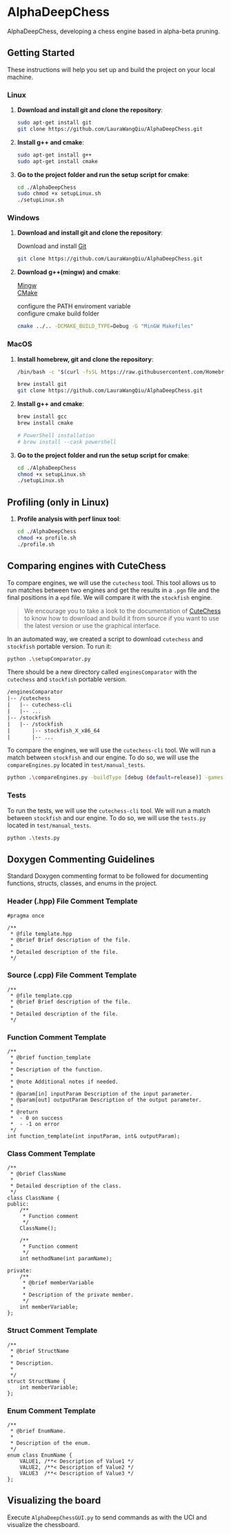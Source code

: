 # AlphaDeepChess

AlphaDeepChess, developing a chess engine based in alpha-beta pruning.

## Getting Started

These instructions will help you set up and build the project on your local machine.

### Linux

1. **Download and install git and clone the repository**:

    ```bash
    sudo apt-get install git
    git clone https://github.com/LauraWangQiu/AlphaDeepChess.git
    ```

2. **Install g++ and cmake**:

    ```bash
    sudo apt-get install g++
    sudo apt-get install cmake
    ```

3. **Go to the project folder and run the setup script for cmake**:

    ```bash
    cd ./AlphaDeepChess
    sudo chmod +x setupLinux.sh
    ./setupLinux.sh
    ```

### Windows

1. **Download and install git and clone the repository**:

    Download and install [Git](https://git-scm.com/downloads/win)

    ```bash
    git clone https://github.com/LauraWangQiu/AlphaDeepChess.git
    ```

2. **Download g++(mingw) and cmake**:

    [Mingw](https://www.mingw-w64.org/downloads/)  
    [CMake](https://cmake.org/download/)  

    configure the PATH enviroment variable  
    configure cmake build folder

    ```bash
    cmake ../.. -DCMAKE_BUILD_TYPE=Debug -G "MinGW Makefiles"
    ```

### MacOS

1. **Install homebrew, git and clone the repository**:

    ```bash
    /bin/bash -c "$(curl -fsSL https://raw.githubusercontent.com/Homebrew/install/HEAD/install.sh)"

    brew install git
    git clone https://github.com/LauraWangQiu/AlphaDeepChess.git
    ```

2. **Install g++ and cmake**:

    ```bash
    brew install gcc
    brew install cmake

    # PowerShell installation
    # brew install --cask powershell
    ```

3. **Go to the project folder and run the setup script for cmake**:

    ```bash
    cd ./AlphaDeepChess
    chmod +x setupLinux.sh
    ./setupLinux.sh
    ```

## Profiling (only in Linux)

1. **Profile analysis with perf linux tool**:

    ```bash
    cd ./AlphaDeepChess
    chmod +x profile.sh
    ./profile.sh
    ```

## Comparing engines with CuteChess

To compare engines, we will use the `cutechess` tool. This tool allows us to run matches between two engines and get the results in a `.pgn` file and the final positions in a `epd` file. We will compare it with the `stockfish` engine.

> We encourage you to take a look to the documentation of [CuteChess](https://github.com/cutechess/cutechess/wiki/Building-from-source) to know how to download and build it from source if you want to use the latest version or use the graphical interface.

In an automated way, we created a script to download `cutechess` and `stockfish` portable version. To run it:

```bash
python .\setupComparator.py
```

There should be a new directory called `enginesComparator` with the `cutechess` and `stockfish` portable version.

```txt
/enginesComparator
|-- /cutechess
|   |-- cutechess-cli
|   |-- ...
|-- /stockfish
|   |-- /stockfish
|       |-- stockfish_X_x86_64
|       |-- ...
```

To compare the engines, we will use the `cutechess-cli` tool. We will run a match between `stockfish` and our engine. To do so, we will use the `compareEngines.py` located in `test/manual_tests`.

```bash
python .\compareEngines.py -buildType [debug (default=release)] -games [num_games (default=10)] -tc [time_control (default=INF)] -st [search_time (default=INF)] -timemargin [time_margin (default=500ms)] -depth [depth (default=INF)] -concurrency [concurrency (default=0)]
```

### Tests

To run the tests, we will use the `cutechess-cli` tool. We will run a match between `stockfish` and our engine. To do so, we will use the `tests.py` located in `test/manual_tests`.

```bash
python .\tests.py
```

## Doxygen Commenting Guidelines

Standard Doxygen commenting format to be followed for documenting functions, structs, classes, and enums in the project.

### Header (.hpp) File Comment Template

```
#pragma once

/**
 * @file template.hpp
 * @brief Brief description of the file.
 *
 * Detailed description of the file.
 */
```

### Source (.cpp) File Comment Template

```
/**
 * @file template.cpp
 * @brief Brief description of the file.
 *
 * Detailed description of the file.
 */
```

### Function Comment Template

```
/**
 * @brief function_template
 *
 * Description of the function.
 *  
 * @note Additional notes if needed.
 * 
 * @param[in] inputParam Description of the input parameter.
 * @param[out] outputParam Description of the output parameter.
 *
 * @return
 *  - 0 on success
 *  - -1 on error
 */
int function_template(int inputParam, int& outputParam);
```

### Class Comment Template

```
/**
 * @brief ClassName
 *
 * Detailed description of the class.
 */
class ClassName {
public:
    /**
     * Function comment
     */
    ClassName();

    /**
     * Function comment
     */
    int methodName(int paramName);

private:
    /**
     * @brief memberVariable
     * 
     * Description of the private member.
     */
    int memberVariable;
};
```

### Struct Comment Template

```
/**
 * @brief StructName
 *
 * Description.
 * 
 */
struct StructName {
    int memberVariable;
};
```

### Enum Comment Template

```
/**
 * @brief EnumName.
 *
 * Description of the enum.
 */
enum class EnumName {
    VALUE1, /**< Description of Value1 */
    VALUE2, /**< Description of Value2 */
    VALUE3  /**< Description of Value3 */
};
```

## Visualizing the board

Execute `AlphaDeepChessGUI.py` to send commands as with the UCI and visualize the chessboard.
